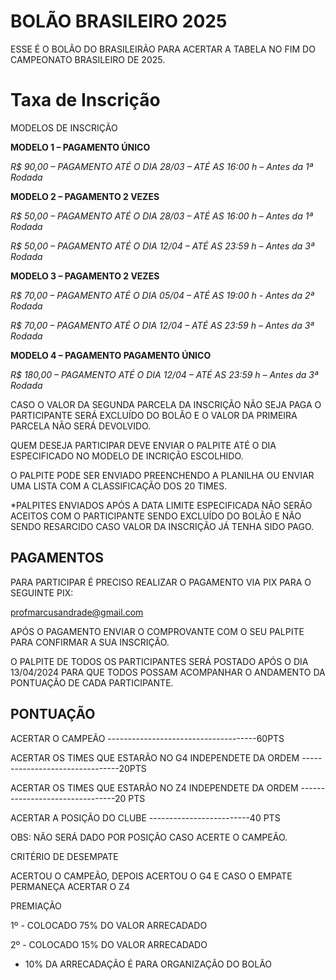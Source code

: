 # **BOLÃO BRASILEIRO 2025**

ESSE É O BOLÃO DO BRASILEIRÃO PARA ACERTAR A TABELA NO FIM DO CAMPEONATO BRASILEIRO DE 2025.


# Taxa de Inscrição


MODELOS DE INSCRIÇÃO

**MODELO 1 – PAGAMENTO ÚNICO**

*R$ 90,00 – PAGAMENTO ATÉ O DIA 28/03 – ATÉ AS 16:00 h – Antes da 1ª Rodada*

**MODELO 2 – PAGAMENTO 2 VEZES**

*R$ 50,00 – PAGAMENTO ATÉ O DIA 28/03 – ATÉ AS 16:00 h – Antes da 1ª Rodada*

*R$ 50,00 – PAGAMENTO ATÉ O DIA 12/04 – ATÉ AS 23:59 h – Antes da 3ª Rodada*

**MODELO 3 – PAGAMENTO 2 VEZES**

*R$ 70,00 – PAGAMENTO ATÉ O DIA 05/04 – ATÉ AS 19:00 h - Antes da 2ª Rodada*

*R$ 70,00 – PAGAMENTO ATÉ O DIA 12/04 – ATÉ AS 23:59 h – Antes da 3ª Rodada*

**MODELO 4 – PAGAMENTO PAGAMENTO ÚNICO**

*R$ 180,00 – PAGAMENTO ATÉ O DIA 12/04 – ATÉ AS 23:59 h – Antes da 3ª Rodada*


CASO O VALOR DA SEGUNDA PARCELA DA INSCRIÇÃO NÃO SEJA PAGA O PARTICIPANTE SERÁ EXCLUÍDO DO BOLÃO E O VALOR DA PRIMEIRA PARCELA NÃO SERÁ DEVOLVIDO.

QUEM DESEJA PARTICIPAR DEVE ENVIAR O PALPITE ATÉ O DIA ESPECIFICADO NO MODELO DE INCRIÇÃO ESCOLHIDO.

O PALPITE PODE SER ENVIADO PREENCHENDO A PLANILHA OU ENVIAR UMA LISTA COM A CLASSIFICAÇÃO DOS 20 TIMES.

*PALPITES ENVIADOS APÓS A DATA LIMITE ESPECIFICADA NÃO SERÃO ACEITOS COM O PARTICIPANTE SENDO EXCLUÍDO DO BOLÃO E NÃO SENDO RESARCIDO CASO VALOR DA INSCRIÇÃO JÁ TENHA SIDO PAGO.


## **PAGAMENTOS**


PARA PARTICIPAR É PRECISO REALIZAR O PAGAMENTO VIA PIX PARA O SEGUINTE PIX:

[profmarcusandrade@gmail.com](mailto:profmarcusandrade@gmail.com)

APÓS O PAGAMENTO ENVIAR O COMPROVANTE COM O SEU PALPITE PARA CONFIRMAR A SUA INSCRIÇÃO.

O PALPITE DE TODOS OS PARTICIPANTES SERÁ POSTADO APÓS O DIA 13/04/2024 PARA QUE TODOS POSSAM ACOMPANHAR O ANDAMENTO DA PONTUAÇÃO DE CADA PARTICIPANTE.

##  **PONTUAÇÃO**


ACERTAR O CAMPEÃO -------------------------------------60PTS

ACERTAR OS TIMES QUE ESTARÃO NO G4 
INDEPENDETE DA ORDEM --------------------------------20PTS

ACERTAR OS TIMES QUE ESTARÃO NO Z4 
INDEPENDETE DA ORDEM  --------------------------------20 PTS

ACERTAR A POSIÇÃO DO CLUBE  -------------------------40 PTS

OBS: NÃO SERÁ DADO POR POSIÇÃO CASO ACERTE O CAMPEÃO.

CRITÉRIO DE DESEMPATE

ACERTOU O CAMPEÃO, DEPOIS ACERTOU O G4 E CASO O EMPATE PERMANEÇA ACERTAR O Z4

PREMIAÇÃO

1º - COLOCADO  75% DO VALOR ARRECADADO

2º - COLOCADO  15% DO VALOR ARRECADADO

* 10% DA ARRECADAÇÃO É PARA ORGANIZAÇÃO DO BOLÃO

